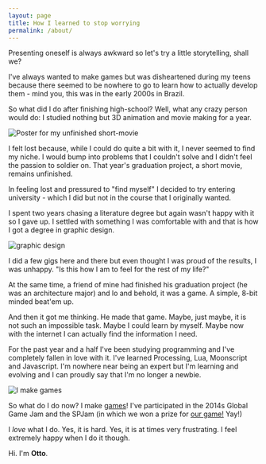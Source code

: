 ```yaml
---
layout: page
title: How I learned to stop worrying
permalink: /about/
---
```


Presenting oneself is always awkward so let's try a little storytelling, shall we?

I've always wanted to make games but was disheartened during my teens because
there seemed to be nowhere to go to learn how to actually develop them -
 mind you, this was in the early 2000s in Brazil.

So what did I do after finishing high-school? Well, what any crazy person would do:
I studied nothing but 3D animation and movie making for a year.

![Poster for my unfinished short-movie]({{site.baseurl}}/assets/about/3d.png)

I felt lost because, while I could do quite a bit with it, I never seemed to find my niche. I would bump into problems that I couldn't solve and I didn't feel the passion to soldier on. That year's graduation project, a short movie, remains unfinished.

In feeling lost and pressured to "find myself" I decided to try entering university -
 which I did but not in the course that I originally wanted.

I spent two years chasing a literature degree but again wasn't happy with it so I gave up. I settled with something I was comfortable with and that is how I got a degree in graphic design.

![graphic design]({{site.baseurl}}/assets/about/design.png)

I did a few gigs here and there but even thought I was proud of the results, I was unhappy. "Is this how I am to feel for the rest of my life?"

At the same time, a friend of mine had finished his graduation project (he was an architecture major)
and lo and behold, it was a game. A simple, 8-bit minded beat'em up.

And then it got me thinking. He made that game. Maybe, just maybe, it is not such an impossible task.
Maybe I could learn by myself. Maybe now with the internet I can actually find the information I need.

For the past year and a half I've been studying programming and I've completely fallen in love with it. I've learned Processing, Lua, Moonscript and Javascript. I'm nowhere near being an expert but I'm learning and evolving and I can proudly say that I'm no longer a newbie.

![I make games]({{site.baseurl}}/assets/about/game_design.png)

So what do I do now? I make [games]({{site.url}}/games/)! I've participated in the 2014s Global Game Jam and the SPJam
(in which we won a prize for [our game!]({{site.url}}/games/jamleon/) Yay!)

I *love* what I do. Yes, it is hard. Yes, it is at times very frustrating.
I feel extremely happy when I do it though.

Hi. I'm **Otto**.